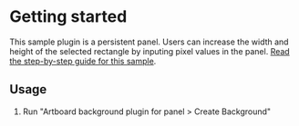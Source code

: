 # Getting started

This sample plugin is a persistent panel. Users can increase the width and height of the selected rectangle by inputing pixel values in the panel.
[Read the step-by-step guide for this sample](https://adobexdplatform.com/plugin-docs/tutorials/quick-start-panel/).

## Usage

1. Run "Artboard background plugin for panel > Create Background"
